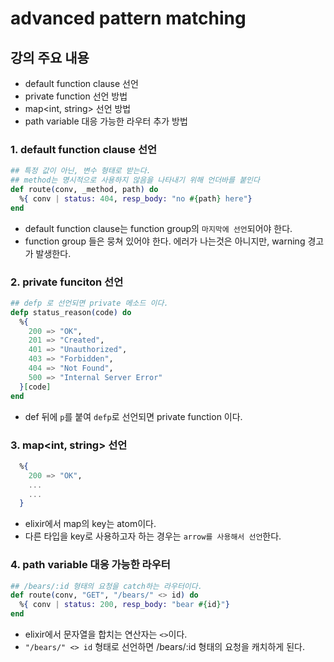 # advanced pattern matching

## 강의 주요 내용

* default function clause 선언 
* private function 선언 방법
* map<int, string> 선언 방법
* path variable 대응 가능한 라우터 추가 방법

### 1. default function clause 선언

```elixir
## 특정 값이 아닌, 변수 형태로 받는다.
## method는 명시적으로 사용하지 않음을 나타내기 위해 언더바를 붙인다
def route(conv, _method, path) do
  %{ conv | status: 404, resp_body: "no #{path} here"}
end
```

* default function clause는 function group의 `마지막에 선언`되어야 한다.
* function group 들은 뭉쳐 있어야 한다. 에러가 나는것은 아니지만, warning 경고가 발생한다.

### 2. private funciton 선언

```elixir
## defp 로 선언되면 private 메소드 이다.
defp status_reason(code) do
  %{
    200 => "OK",
    201 => "Created",
    401 => "Unauthorized",
    403 => "Forbidden",
    404 => "Not Found",
    500 => "Internal Server Error"
  }[code]
end
```

* def 뒤에 `p`를 붙여 `defp`로 선언되면 private function 이다.

### 3. map<int, string> 선언
```elixir
  %{
    200 => "OK",
    ...
    ...
  }
```

* elixir에서 map의 key는 atom이다.
* 다른 타입을 key로 사용하고자 하는 경우는 `arrow를 사용해서 선언`한다.

### 4. path variable 대응 가능한 라우터

```elixir
## /bears/:id 형태의 요청을 catch하는 라우터이다.
def route(conv, "GET", "/bears/" <> id) do
  %{ conv | status: 200, resp_body: "bear #{id}"}
end
```

* elixir에서 문자열을 합치는 연산자는  `<>`이다.
* `"/bears/" <> id` 형태로 선언하면 /bears/:id 형태의 요청을 캐치하게 된다.